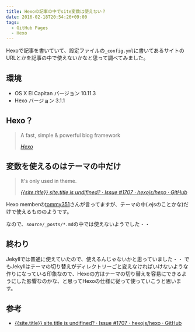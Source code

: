 ```yaml
---
title: Hexoの記事の中でsite変数は使えない？
date: 2016-02-18T20:54:26+09:00
tags:
  - GitHub Pages
  - Hexo
---
```


Hexoで記事を書いていて、設定ファイルの`_config.yml`に書いてあるサイトのURLとかを記事の中で使えないかなと思って調べてみました。

<!--more-->

## 環境

* OS X El Capitan バージョン 10.11.3
* Hexo バージョン 3.1.1

## Hexo？

> A fast, simple & powerful blog framework
>
> <cite>[Hexo](https://hexo.io)</cite>

## 変数を使えるのはテーマの中だけ

> It's only used in theme.
>
> <cite>[{{site.title}} site.title is undifined? · Issue #1707 · hexojs/hexo · GitHub](https://github.com/hexojs/hexo/issues/1707)</cite>

Hexo memberの[tommy351](https://github.com/tommy351)さんが言ってますが、テーマの中(.ejsのことかな)だけで使えるもののようです。

なので、`source/_posts/*.md`の中では使えないようでした・・

## 終わり

Jekyllでは普通に使えていたので、使えるんじゃないかと思っていました・・
でもJekyllはテーマの切り替えがディレクトリーごと変えなければいけないような作りになっている印象なので、Hexoの方はテーマの切り替えを容易にできるようにした影響なのかな、と思ってHexoの仕様に従って使っていこうと思います。

## 参考

* [{{site.title}} site.title is undifined? · Issue #1707 · hexojs/hexo · GitHub](https://github.com/hexojs/hexo/issues/1707)
